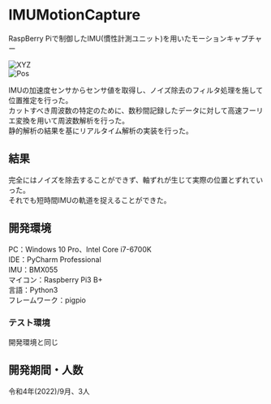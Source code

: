 # IMUMotionCapture
RaspBerry Piで制御したIMU(慣性計測ユニット)を用いたモーションキャプチャー  

![XYZ](https://user-images.githubusercontent.com/116449282/229971007-50d152fa-2076-4271-8809-b475bdd12929.png)  
![Pos](https://user-images.githubusercontent.com/116449282/229970482-96e6f8eb-e3a3-4a61-a018-427c9cf4966c.png)  

IMUの加速度センサからセンサ値を取得し、ノイズ除去のフィルタ処理を施して位置推定を行った。  
カットすべき周波数の特定のために、数秒間記録したデータに対して高速フーリエ変換を用いて周波数解析を行った。  
静的解析の結果を基にリアルタイム解析の実装を行った。  

## 結果  
完全にはノイズを除去することができず、軸ずれが生じて実際の位置とずれていった。  
それでも短時間IMUの軌道を捉えることができた。

## 開発環境
PC：Windows 10 Pro、Intel Core i7-6700K  
IDE：PyCharm Professional  
IMU：BMX055  
マイコン：Raspberry Pi3 B+  
言語：Python3  
フレームワーク：pigpio
### テスト環境
開発環境と同じ

## 開発期間・人数
令和4年(2022)/9月、3人  

